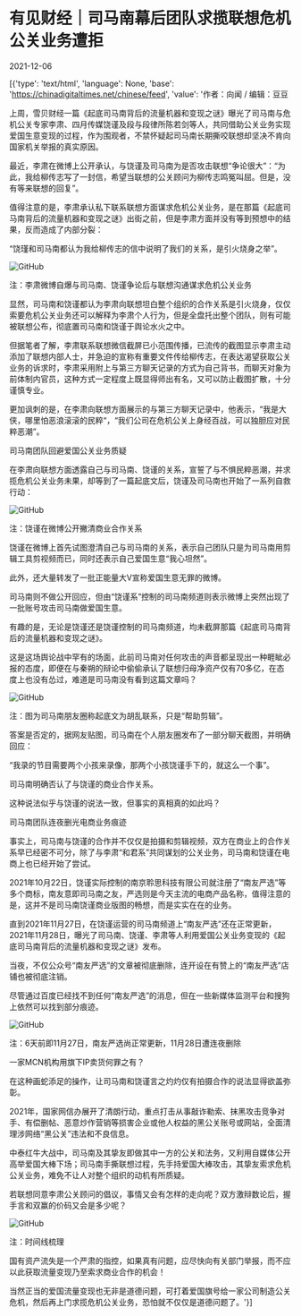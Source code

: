 # 有见财经｜司马南幕后团队求揽联想危机公关业务遭拒

2021-12-06

[{'type': 'text/html', 'language': None, 'base': 'https://chinadigitaltimes.net/chinese/feed', 'value': '作者：向闻 / 编辑：豆豆

上周，雪贝财经一篇《起底司马南背后的流量机器和变现之谜》曝光了司马南与危机公关专家李肃、四月传媒饶谨及段与段律所陈若剑等人，共同借助公关业务实现爱国生意变现的过程，作为围观者，不禁怀疑起司马南长期撕咬联想却坚决不肯向国家机关举报的真实原因。

最近，李肃在微博上公开承认，与饶谨及司马南为是否攻击联想“争论很大”：“为此，我给柳传志写了一封信，希望当联想的公关顾问为柳传志鸣冤叫屈。但是，没有等来联想的回复”。

值得注意的是，李肃承认私下联系联想方面谋求危机公关业务，是在那篇《起底司马南背后的流量机器和变现之谜》出街之前，但是李肃方面并没有等到预想中的结果，反而造成了内部分裂：

“饶瑾和司马南都认为我给柳传志的信中说明了我们的关系，是引火烧身之举”。

![GitHub](https://chinadigitaltimes.net/chinese/files/2021/12/post-674188-61ad9c4a1fbeb.png)

注：李肃微博自爆与司马南、饶谨争论后与联想沟通谋求危机公关业务

显然，司马南和饶谨都认为李肃向联想坦白整个组织的合作关系是引火烧身，仅仅索要危机公关业务还可以解释为李肃个人行为，但是全盘托出整个团队，则有可能被联想公布，彻底置司马南和饶谨于舆论水火之中。

但据笔者了解，李肃联系联想微信截屏已小范围传播，已流传的截图显示李肃主动添加了联想内部人士，并急迫的宣称有重要文件传给柳传志，在表达渴望获取公关业务的诉求时，李肃采用附上与第三方聊天记录的方式为自己背书，而聊天对象为前体制内官员，这种方式一定程度上既显得师出有名，又可以防止截图扩散，十分谨慎专业。

更加讽刺的是，在李肃向联想方面展示的与第三方聊天记录中，他表示，“我是大侠，哪里怕恶浪滚滚的民粹“，“我们公司在危机公关上身经百战，可以独胆应对民粹恶潮”。

司马南团队回避爱国公关业务质疑

在李肃向联想方面透露自己与司马南、饶谨的关系，宣誓了与不惧民粹恶潮，并求揽危机公关业务未果，却等到了一篇起底文后，饶谨及司马南也开始了一系列自救行动：

![GitHub](https://chinadigitaltimes.net/chinese/files/2021/12/post-674188-61ad9c4da00f0.png)

注：饶谨在微博公开撇清商业合作关系

饶谨在微博上首先试图澄清自己与司马南的关系，表示自己团队只是为司马南用剪辑工具剪视频而已，同时还表示自己爱国生意“我心坦然”。

此外，还大量转发了一批正能量大V宣称爱国生意无罪的微博。

司马南则不做公开回应，但由“饶谨系”控制的司马南频道则表示微博上突然出现了一批账号攻击司马南做爱国生意。

有趣的是，无论是饶谨还是饶谨控制的司马南频道，均未截屏那篇《起底司马南背后的流量机器和变现之谜》。

这是这场舆论战中罕有的场面，此前司马南对任何攻击的声音都呈现出一种睚眦必报的态度，即便在与秦朔的辩论中偷偷承认了联想归母净资产仅有70多亿，在态度上也没有怂过，难道是司马南没有看到这篇文章吗？

![GitHub](https://chinadigitaltimes.net/chinese/files/2021/12/post-674188-61ad9c4fdac66.png)

注：图为司马南朋友圈称起底文为胡乱联系，只是“帮助剪辑”。

答案是否定的，据网友贴图，司马南在个人朋友圈发布了一部分聊天截图，并明确回应：

“我录的节目需要两个小孩来录像，那两个小孩饶谨手下的，就这么一个事”。

司马南明确否认了与饶谨的商业合作关系。

这种说法似乎与饶谨的说法一致，但事实的真相真的如此吗？

司马南团队连夜删光电商业务痕迹

事实上，司马南与饶谨的合作并不仅仅是拍摄和剪辑视频，双方在商业上的合作关系早已经密不可分，除了与李肃“和君系”共同谋划的公关业务，司马南和饶谨在电商上也已经开始了尝试。

2021年10月22日，饶谨实际控制的南京聆思科技有限公司就注册了“南友严选”等多个商标，南友意即司马南之友，严选则是今天主流的电商产品名称，值得注意的是，这并不是司马南饶谨商业版图的畅想，而是实实在在的业务。

直到2021年11月27日，在饶谨运营的司马南频道上“南友严选”还在正常更新，2021年11月28日，曝光了司马南、饶谨、李肃等人利用爱国公关业务变现的《起底司马南背后的流量机器和变现之谜》发布。

当夜，不仅公众号“南友严选”的文章被彻底删除，连开设在有赞上的“南友严选”店铺也被彻底注销。

尽管通过百度已经找不到任何“南友严选”的消息，但在一些新媒体监测平台和搜狗上依然可以找到部分痕迹。

![GitHub](https://chinadigitaltimes.net/chinese/files/2021/12/post-674188-61ad9c53b1eaa.png)

注：6天前即11月27日，南友严选尚正常更新，11月28日遭连夜删除

一家MCN机构用旗下IP卖货何罪之有？

在这种画蛇添足的操作，让司马南和饶谨言之灼灼仅有拍摄合作的说法显得欲盖弥彰。

2021年，国家网信办展开了清朗行动，重点打击从事敲诈勒索、抹黑攻击竞争对手、有偿删帖、恶意炒作营销等损害企业或他人权益的黑公关账号或网站，全面清理涉网络“黑公关”违法和不良信息。

中泰红牛大战中，司马南及其挚友即做其中一方的公关和法务，又利用自媒体公开高举爱国大棒下场；司马南手撕联想过程，先手持爱国大棒攻击，其挚友索求危机公关业务，难免不让人对整个组织的动机有所质疑。

若联想同意李肃公关顾问的倡议，事情又会有怎样的走向呢？双方激辩数论后，握手言和双赢的价码又会是多少呢？

![GitHub](https://chinadigitaltimes.net/chinese/files/2021/12/post-674188-61ad9c56430fb.png)

注：时间线梳理

国有资产流失是一个严肃的指控，如果真有问题，应尽快向有关部门举报，而不应以此获取流量变现乃至索求商业合作的机会！

当然正当的爱国流量变现也无非是道德问题，可打着爱国旗号给一家公司制造公关危机，然后再上门求揽危机公关业务，恐怕就不仅仅是道德问题了。'}]